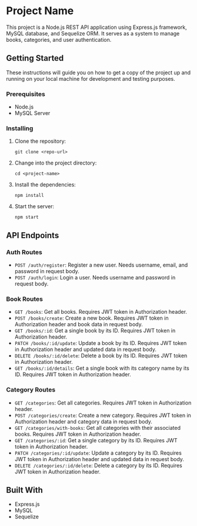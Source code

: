 # Project Name

This project is a Node.js REST API application using Express.js framework, MySQL database, and Sequelize ORM. It serves as a system to manage books, categories, and user authentication.

## Getting Started

These instructions will guide you on how to get a copy of the project up and running on your local machine for development and testing purposes.

### Prerequisites

- Node.js
- MySQL Server

### Installing

1. Clone the repository:

    ```
    git clone <repo-url>
    ```

2. Change into the project directory:

    ```
    cd <project-name>
    ```

3. Install the dependencies:
  
    ```
    npm install
    ```

4. Start the server:
  
    ```
    npm start
    ```

## API Endpoints

### Auth Routes

- `POST /auth/register`: Register a new user. Needs username, email, and password in request body.
- `POST /auth/login`: Login a user. Needs username and password in request body.

### Book Routes

- `GET /books`: Get all books. Requires JWT token in Authorization header.
- `POST /books/create`: Create a new book. Requires JWT token in Authorization header and book data in request body.
- `GET /books/:id`: Get a single book by its ID. Requires JWT token in Authorization header.
- `PATCH /books/:id/update`: Update a book by its ID. Requires JWT token in Authorization header and updated data in request body.
- `DELETE /books/:id/delete`: Delete a book by its ID. Requires JWT token in Authorization header.
- `GET /books/:id/details`: Get a single book with its category name by its ID. Requires JWT token in Authorization header.

### Category Routes

- `GET /categories`: Get all categories. Requires JWT token in Authorization header.
- `POST /categories/create`: Create a new category. Requires JWT token in Authorization header and category data in request body.
- `GET /categories/with-books`: Get all categories with their associated books. Requires JWT token in Authorization header.
- `GET /categories/:id`: Get a single category by its ID. Requires JWT token in Authorization header.
- `PATCH /categories/:id/update`: Update a category by its ID. Requires JWT token in Authorization header and updated data in request body.
- `DELETE /categories/:id/delete`: Delete a category by its ID. Requires JWT token in Authorization header.

## Built With

- Express.js
- MySQL
- Sequelize
